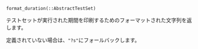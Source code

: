 ```
format_duration(::AbstractTestSet)
```

テストセットが実行された期間を印刷するためのフォーマットされた文字列を返します。

定義されていない場合は、`"?s"`にフォールバックします。
